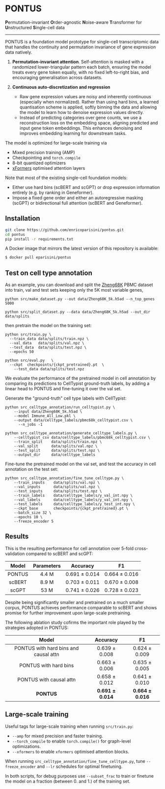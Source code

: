 
# PONTUS

**P**ermutation-invariant **O**rder-agnostic **N**oise-aware **T**ransformer for **U**nstructured **S**ingle-cell data

---

PONTUS is a foundation model prototype  for single-cell transcriptomic data that handles the continuity and permutation invariance of gene expression data natively.

1. **Permutation-invariant attention**. Self-attention is masked with a randomized lower-triangular pattern each batch, ensuring the model treats every gene token equally, with no fixed left-to-right bias, and encouraging generalisation across datasets.

2. **Continuous auto-discretization and regression**  
   - Raw gene expression values  are noisy and inherently continuous (especially when normalized). Rather than using hard bins, a learned quantisation scheme is applied, softly binning the data and allowing the model to learn how to denoise expression values directly.  
   - Instead of predicting categories over gene counts, we use a reconstruction loss on the embedding space, aligning predicted and input gene token embeddings. This enhances denoising and improves embedding learning for downstream tasks.


The model is optimized for large-scale training via
- Mixed precision training (AMP)
- Checkpointing and `torch.compile`
- 8-bit quantized optimizers
- [xFormers](https://facebookresearch.github.io/xformers/) optimised attention layers

Note that most of the existing single-cell foundation models:
- Either use hard bins (scBERT and scGPT) or drop expression information entirely (e.g. by ranking in Geneformer).
- Impose a fixed gene order and either an autoregressive masking (scGPT) or bidirectional full attention (scBERT and
Geneformer).


## Installation

```bash
git clone https://github.com/enricoparisini/pontus.git
cd pontus
pip install -r requirements.txt
```
A Docker image that mirrors the latest version of this repository is available:
```bash
$ docker pull eparisini/pontus
```


## Test on cell type annotation

As an example, you can download and split the [Zheng68K](https://www.nature.com/articles/ncomms14049) PBMC dataset into train, val and test sets keeping only the 5K most variable genes, 
```
python src/make_dataset.py --out data/Zheng68K_5k.h5ad --n_top_genes 5000

python src/split_dataset.py --data data/Zheng68K_5k.h5ad --out_dir data/splits
```
then pretrain the model on the training set:
```
python src/train.py \
  --train_data data/splits/train.npz \
  --val_data   data/splits/val.npz \
  --test_data  data/splits/test.npz \
  --epochs 50

python src/eval.py   \
  --ckpt  checkpoints/{ckpt_pretrained}.pt  \
	--test_data data/splits/test.npz 
```

We evaluate the performance of the pretrained model in cell annotation by comparing its predictions to CellTypist ground-truth labels, by adding a linear head to PONTUS and fine-tuning it over the val set.

Generate the "ground-truth" cell type labels with CellTypist:
```
python src_celltype_annotation/run_celltypist.py \
    --input data/Zheng68K_5k.h5ad \
    --model Immune_All_Low.pkl \
    --output data/celltype_labels/pbmc68k_celltypist.csv \
	  --n_jobs -1

python src_celltype_annotation/generate_celltype_labels.py \
    --celltypist_csv data/celltype_labels/pbmc68k_celltypist.csv \
    --train_split    data/splits/train.npz \
    --val_split      data/splits/val.npz \
    --test_split     data/splits/test.npz \
    --output_dir     data/celltype_labels
```

Fine-tune the pretrained model on the val set, and test the accuracy in cell annotation on the test set: 
```
python src_celltype_annotation/fine_tune_celltype.py \
	--train_inputs    data/splits/val.npz \
	--val_inputs      data/splits/val.npz \
	--test_inputs     data/splits/test.npz \
	--train_labels    data/celltype_labels/y_val_int.npy \
	--val_labels      data/celltype_labels/y_val_int.npy \
	--test_labels     data/celltype_labels/y_test_int.npy \
	--ckpt_base       checkpoints/{ckpt_pretrained}.pt \
	--batch_size 32 \
	--epochs 10 \
	--freeze_encoder 5 
```




## Results

This is the resulting performance for cell annotation over 5-fold cross-validation compared to scBERT and scGPT: 

| Model     | Parameters |       Accuracy      |           F1    |
|:-----------:|:------------:|:---------------------:|:-----------------:|
| PONTUS    | 4.4 M      | 0.691 ± 0.014       | 0.664 ± 0.016   |
| scBERT    | 8.9 M      | 0.703 ± 0.011       | 0.670 ± 0.008   |
| scGPT     | 53 M       | 0.741 ± 0.026       | 0.728 ± 0.023   |

Despite being significantly smaller and pretrained on a much smaller corpus, PONTUS achieves performance comparable to scBERT and shows promise for further improvement upon large-scale pretraining.

The following ablation study cofirms the important role played by the strategies adopted in PONTUS:

| Model      |       Accuracy        |           F1      |
|:----------:|:---------------------:|:-----------------:|
| PONTUS  with hard bins and causal attn   | 0.639 ± 0.008         | 0.624 ± 0.009     |
| PONTUS with hard bins    | 0.663 ± 0.006         | 0.635 ± 0.005     |
| PONTUS with causal attn     | 0.658 ± 0.012         | 0.641 ± 0.010     |
| **PONTUS**     | **0.691 ± 0.014**         | **0.664 ± 0.016**     |








## Large-scale training 

Useful tags for large-scale training when running `src/train.py`:
- `--amp` for mixed precision and faster training.
- `--torch_compile` to enable `torch.compile()` for graph-level optimizations.
- `--xformers` to enable `xformers` optimised attention blocks.

When running `src_celltype_annotation/fine_tune_celltype.py`, tune `--freeze_encoder` and `--lr` schedules for optimal finetuning.

In both scripts, for debug purposes use `--subset_frac` to train or finetune the model on a fraction (between 0. and 1.) of the training set. 



